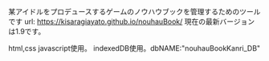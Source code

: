 某アイドルをプロデュースするゲームのノウハウブックを管理するためのツールです
url: https://kisaragiayato.github.io/nouhauBook/ 
現在の最新バージョンは1.9です。

html,css javascript使用。
indexedDB使用。dbNAME:"nouhauBookKanri_DB"

